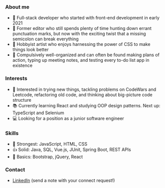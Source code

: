 ### About me
- 🌈 Full-stack developer who started with front-end development in early 2021
- 📝 Former editor who still spends plenty of time hunting down errant punctuation marks, but now with the exciting twist that a missing semicolon can break everything
- 🎨 Hobbyist artist who enjoys harnessing the power of CSS to make things look better
- 📌 Compulsively well-organized and can often be found making plans of action, typing up meeting notes, and testing every to-do list app in existence

### Interests
- 👀 Interested in trying new things, tackling problems on CodeWars and Leetcode, refactoring old code, and thinking about big-picture code structure
- 📚 Currently learning React and studying OOP design patterns. Next up: TypeScript and Selenium
- 💻 Looking for a position as a junior software engineer

### Skills
- 💪 Strongest: JavaScript, HTML, CSS
- 👍 Solid: Java, SQL, Vue.js, JUnit, Spring Boot, REST APIs
- 🌱 Basics: Bootstrap, jQuery, React

### Contact
- [LinkedIn](http://www.linkedin.com/in/nikolai-humphrey-blanco) (send a note with your connect request!)

<!---
nik-seb/nik-seb is a ✨ special ✨ repository because its `README.md` (this file) appears on your GitHub profile.
You can click the Preview link to take a look at your changes.
--->
